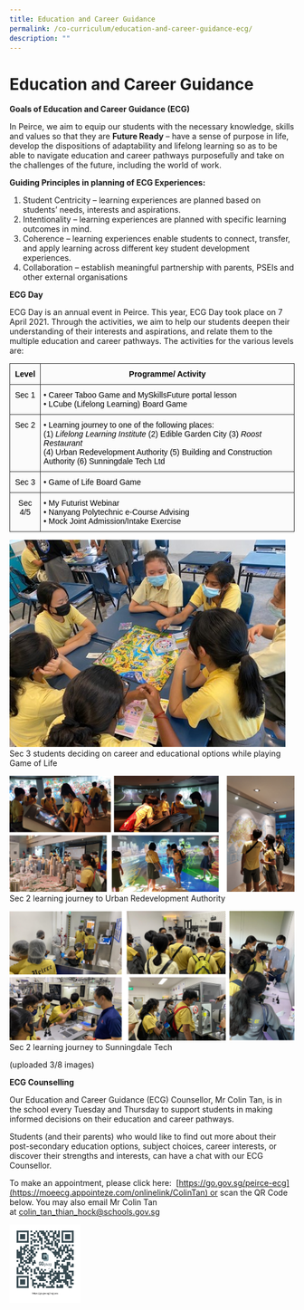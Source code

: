 ```yaml
---
title: Education and Career Guidance
permalink: /co-curriculum/education-and-career-guidance-ecg/
description: ""
---
```

# **Education and Career Guidance**

**Goals of Education and Career Guidance (ECG)**

In Peirce, we aim to equip our students with the necessary knowledge, skills and values so that they are **Future Ready** – have a sense of purpose in life, develop the dispositions of adaptability and lifelong learning so as to be able to navigate education and career pathways purposefully and take on the challenges of the future, including the world of work.

**Guiding Principles in planning of ECG Experiences:**

1.  Student Centricity – learning experiences are planned based on students’ needs, interests and aspirations.
2.  Intentionality – learning experiences are planned with specific learning outcomes in mind.
3.  Coherence – learning experiences enable students to connect, transfer, and apply learning across different key student development experiences.
4.  Collaboration – establish meaningful partnership with parents, PSEIs and other external organisations

**ECG Day**

ECG Day is an annual event in Peirce. This year, ECG Day took place on 7 April 2021. Through the activities, we aim to help our students deepen their understanding of their interests and aspirations, and relate them to the multiple education and career pathways. The activities for the various levels are:


<table style="border-collapse:collapse;border-spacing:0" class="tg"><thead><tr><th style="background-color:#FBFBFB;border-color:#333333;border-style:solid;border-width:1px;color:#000000;font-family:Arial, sans-serif;font-size:14px;font-weight:bold;overflow:hidden;padding:10px 5px;text-align:center;vertical-align:top;word-break:normal"><span style="font-weight:700">Level</span></th><th style="background-color:#FBFBFB;border-color:#333333;border-style:solid;border-width:1px;color:#000000;font-family:Arial, sans-serif;font-size:14px;font-weight:bold;overflow:hidden;padding:10px 5px;text-align:center;vertical-align:top;word-break:normal"><span style="font-weight:700">Programme/ Activity</span></th></tr></thead><tbody><tr><td style="background-color:#FBFBFB;border-color:#333333;border-style:solid;border-width:1px;color:#000000;font-family:Arial, sans-serif;font-size:14px;overflow:hidden;padding:10px 5px;text-align:center;vertical-align:top;word-break:normal"><span style="font-weight:400">Sec 1</span></td><td style="background-color:#FBFBFB;border-color:#333333;border-style:solid;border-width:1px;color:#000000;font-family:Arial, sans-serif;font-size:14px;overflow:hidden;padding:10px 5px;text-align:left;vertical-align:top;word-break:normal">• Career Taboo Game and MySkillsFuture portal lesson<br>• LCube (Lifelong Learning) Board Game</td></tr><tr><td style="background-color:#FBFBFB;border-color:#333333;border-style:solid;border-width:1px;color:#000000;font-family:Arial, sans-serif;font-size:14px;overflow:hidden;padding:10px 5px;text-align:center;vertical-align:top;word-break:normal"><span style="font-weight:400">Sec 2</span></td><td style="background-color:#FBFBFB;border-color:#333333;border-style:solid;border-width:1px;color:#000000;font-family:Arial, sans-serif;font-size:14px;overflow:hidden;padding:10px 5px;text-align:left;vertical-align:top;word-break:normal">• Learning journey to one of the following places: <br>(1) <span style="font-style:italic">Lifelong Learning Institute</span> (2) Edible Garden City (3) <span style="font-style:italic">Roost Restaurant</span><br><span style="font-weight:400">(4)</span> <span style="font-weight:400">Urban Redevelopment Authority</span> <span style="font-weight:400">(5)</span> <span style="font-weight:400">Building and Construction Authority</span> <span style="font-weight:400">(6)</span> <span style="font-weight:400">Sunningdale Tech Ltd</span></td></tr><tr><td style="background-color:#FBFBFB;border-color:#333333;border-style:solid;border-width:1px;color:#000000;font-family:Arial, sans-serif;font-size:14px;overflow:hidden;padding:10px 5px;text-align:center;vertical-align:top;word-break:normal"><span style="font-weight:400">Sec 3</span></td><td style="background-color:#FBFBFB;border-color:#333333;border-style:solid;border-width:1px;color:#000000;font-family:Arial, sans-serif;font-size:14px;overflow:hidden;padding:10px 5px;text-align:left;vertical-align:top;word-break:normal">• Game of Life Board Game </td></tr><tr><td style="background-color:#FBFBFB;border-color:#333333;border-style:solid;border-width:1px;color:#000000;font-family:Arial, sans-serif;font-size:14px;overflow:hidden;padding:10px 5px;text-align:center;vertical-align:top;word-break:normal"><span style="font-weight:400">Sec 4/5</span></td><td style="background-color:#FBFBFB;border-color:#333333;border-style:solid;border-width:1px;color:#000000;font-family:Arial, sans-serif;font-size:14px;overflow:hidden;padding:10px 5px;text-align:left;vertical-align:top;word-break:normal">• My Futurist Webinar<br>• Nanyang Polytechnic e-Course Advising<br>• Mock Joint Admission/Intake Exercise</td></tr></tbody></table>

![](/images/Photo-8-5.jpg)
Sec 3 students deciding on career and educational options while playing Game of Life

![](/images/Photo-7.png)
Sec 2 learning journey to Urban Redevelopment Authority

![](/images/Photo-6.png)
Sec 2 learning journey to Sunningdale Tech

(uploaded 3/8 images)


**ECG Counselling**

Our Education and Career Guidance (ECG) Counsellor, Mr Colin Tan, is in the school every Tuesday and Thursday to support students in making informed decisions on their education and career pathways.

Students (and their parents) who would like to find out more about their post-secondary education options, subject choices, career interests, or discover their strengths and interests, can have a chat with our ECG Counsellor.

To make an appointment, please click here:  [https://go.gov.sg/peirce-ecg](https://moeecg.appointeze.com/onlinelink/ColinTan) or scan the QR Code below. You may also email Mr Colin Tan at [colin\_tan\_thian\_hock@schools.gov.sg](mailto:colin_tan_thian_hock@schools.gov.sg)

<img src="/images/QR-code.png" 
     style="width:25%">
